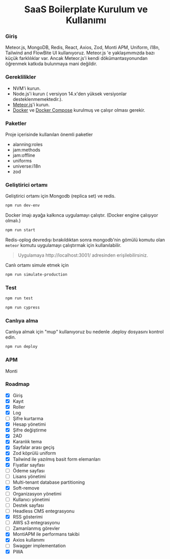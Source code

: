  <h1 style="text-align: center;">
  SaaS Boilerplate Kurulum ve Kullanımı
</h1>

### Giriş
Meteor.js, MongoDB, Redis, React, Axios, Zod, Monti APM, Uniform, i18n, Tailwind and FlowBite UI kullanıyoruz.
Meteor.js 'e yaklaşımımızda bazı küçük farklılıklar var. Ancak Meteor.js'i kendi dökümantasyonundan öğrenmek katkıda bulunmaya mani değildir.

### Gereklilikler
- NVM'i kurun.
- Node.js'i kurun ( versiyon 14.x'den yüksek versiyonlar desteklenmemektedir.).
- [Meteor.js](https://www.meteor.com/developers/install)'i kurun.
- [Docker](https://docs.docker.com/install) ve [Docker Compose](https://docs.docker.com/compose/install/) kurulmuş ve çalışır olması gerekir.

### Paketler
Proje içerisinde kullanılan önemli paketler
- alanning:roles
- jam:methods
- jam:offline
- uniforms
- universe:i18n
- zod

### Geliştirici ortamı
Geliştirici ortamı için Mongodb (replica set) ve redis.

```bash 
npm run dev-env
```
Docker imajı ayağa kalkınca uygulamayı çalıştır.
(Docker engine çalışıyor olmalı.)

```bash 
npm run start
```
Redis-oplog devredışı bırakıldıktan sonra mongodb'nin gömülü komutu olan `meteor` komutu uygulamayı çalıştırmak için kullanılabilir.

> Uygulamaya  http://localhost:3001/ adresinden erişilebilirsiniz.

Canlı ortamı simule etmek için

```bash 
npm run simulate-production
```

### Test
```bash 
npm run test
```

```bash 
npm run cypress
```

### Canlıya alma
Canlıya almak için "mup" kullanıyoruz bu nedenle .deploy dosyasını kontrol edin.

```bash 
npm run deploy
```

### APM
Monti

### Roadmap
- [x] Giriş
- [x] Kayıt
- [x] Roller
- [x] Log
- [ ] Şifre kurtarma
- [x] Hesap yönetimi
- [x] Şifre değiştirme
- [x] 2AD
- [x] Karanlık tema
- [x] Sayfalar arası geçiş
- [x] Zod köprülü uniform
- [x] Tailwind ile yazılmış basit form elemanları
- [x] Fiyatlar sayfası
- [ ] Ödeme sayfası
- [ ] Lisans yönetimi
- [ ] Multi-tenant database partitioning
- [x] Soft-remove
- [ ] Organizasyon yönetimi
- [ ] Kullanıcı yönetimi
- [ ] Destek sayfası
- [ ] Headless CMS entegrasyonu
- [x] RSS gösterimi
- [ ] AWS s3 entegrasyonu
- [ ] Zamanlanmış görevler
- [x] MontiAPM ile performans takibi
- [x] Axios kullanımı
- [ ] Swagger implementation
- [x] PWA
